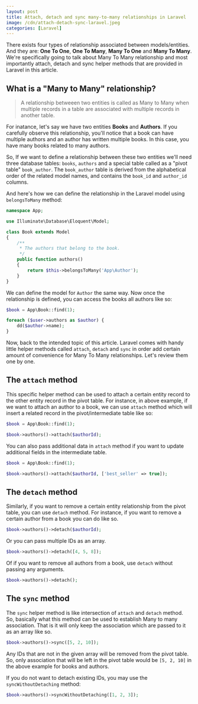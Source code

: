 ```yaml
---
layout: post
title: Attach, detach and sync many-to-many relationships in Laravel
image: /cdn/attach-detach-sync-laravel.jpeg
categories: [Laravel]
---
```


There exists four types of relationship associated between models/entities. And they are: **One To One**, **One To Many**, **Many To One** and **Many To Many**. We're specifically going to talk about Many To Many relationship and most importantly attach, detach and sync helper methods that are provided in Laravel in this article.

## What is a "Many to Many" relationship?

> A relationship betweeen two entities is called as Many to Many when multiple records in a table are associated with multiple records in another table. 

For inatance, let's say we have two entities **Books** and **Authors**. If you carefully observe this relationship, you'll notice that a book can have multiple authors and an author has written multiple books. In this case, you have many books related to many authors. 

So, If we want to define a relationship between these two entities we'll need three database tables: `books`, `authors` and a special table called as a "pivot table" `book_author`. The  `book_author` table is derived from the alphabetical order of the related model names, and contains the `book_id` and `author_id` columns.

And here's how we can define the relationship in the Laravel model using `belongsToMany` method:

```php
namespace App;

use Illuminate\Database\Eloquent\Model;

class Book extends Model
{
    /**
     * The authors that belong to the book.
     */
    public function authors()
    {
        return $this->belongsToMany('App\Author');
    }
}
```

We can define the model for `Author` the same way. Now once the relationship is defined, you can access the books all authors like so:

```php
$book = App\Book::find(1);

foreach ($user->authors as $author) {
    dd($author->name);
}
```

Now, back to the intended topic of this article. Laravel comes with handy little helper methods called `attach`, `detach` and `sync` in order add certain amount of convenience for Many To Many relationships. Let's review them one by one.

## The `attach` method

This specific helper method can be used to attach a certain entity record to the other entity record in the pivot table. For instance, in above example, if we want to attach an author to a book, we can use `attach` method which will insert a related record in the pivot/intermediate table like so:

```php
$book = App\Book::find(1);

$book->authors()->attach($authorId);
```

You can also pass additional data in `attach` method if you want to update additional fields in the intermediate table.

```php
$book = App\Book::find(1);

$book->authors()->attach($authorId, ['best_seller' => true]);
```

## The `detach` method

Similarly, if you want to remove a certain entity relationship from the pivot table, you can use `detach` method. For instance, if you want to remove a certain author from a book you can do like so.

```php
$book->authors()->detach($authorId);
```

Or you can pass multiple IDs as an array.

```php
$book->authors()->detach([4, 5, 8]);
```

Of if you want to remove all authors from a book, use `detach` without passing any arguments.

```php
$book->authors()->detach();
```

## The `sync` method

The `sync` helper method is like intersection of `attach` and `detach` method. So, basically what this method can be used to establish Many to many association. That is it will only keep the association which are passed to it as an array like so.

```php
$book->authors()->sync([5, 2, 10]);
```

Any IDs that are not in the given array will be removed from the pivot table. So, only association that will be left in the pivot table would be `[5, 2, 10]` in the above example for books and authors.

If you do not want to detach existing IDs, you may use the `syncWithoutDetaching` method:

```php
$book->authors()->syncWithoutDetaching([1, 2, 3]);
```